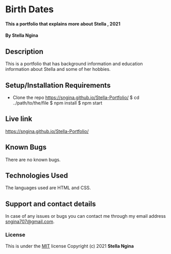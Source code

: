 # Birth Dates
#### This a portfolio that explains more about Stella ,  2021
#### By **Stella Ngina**
## Description
This is a portfolio that has  background information and education information about Stella and some of her hobbies.
## Setup/Installation Requirements
* Clone the repo https://sngina.github.io/Stella-Portfolio/
$ cd ../path/to/the/file
$ npm install
$ npm start



## Live link
https://sngina.github.io/Stella-Portfolio/
## Known Bugs
There are no known bugs. 
## Technologies Used
The languages used are HTML and CSS.
## Support and contact details
In case of any issues or bugs you can contact me through my email address sngina707@gmail.com.
### License

This is under the [MIT](LICENSE) license
Copyright (c) 2021 **Stella Ngina** 